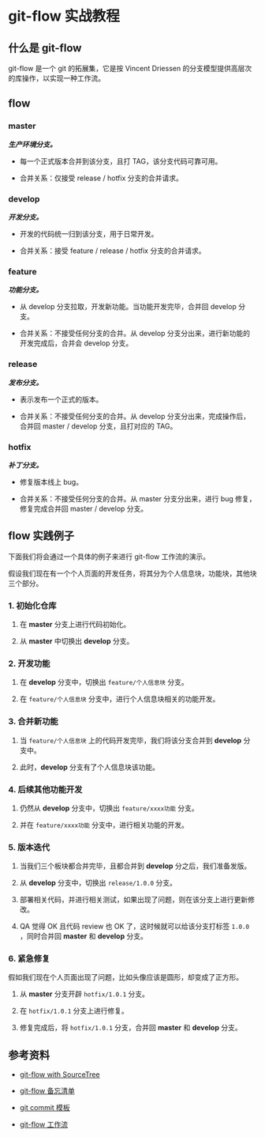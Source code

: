 # git-flow 实战教程

## 什么是 git-flow

git-flow 是一个 git 的拓展集，它是按 Vincent Driessen 的分支模型提供高层次的库操作，以实现一种工作流。

## flow

### master

**_生产环境分支。_**

- 每一个正式版本合并到该分支，且打 TAG，该分支代码可靠可用。

- 合并关系：仅接受 release / hotfix 分支的合并请求。

### develop

**_开发分支。_**

- 开发的代码统一归到该分支，用于日常开发。

- 合并关系：接受 feature / release / hotfix 分支的合并请求。

### feature

**_功能分支。_**

- 从 develop 分支拉取，开发新功能。当功能开发完毕，合并回 develop 分支。

- 合并关系：不接受任何分支的合并。从 develop 分支分出来，进行新功能的开发完成后，合并会 develop 分支。

### release

**_发布分支。_**

- 表示发布一个正式的版本。

- 合并关系：不接受任何分支的合并。从 develop 分支分出来，完成操作后，合并回 master / develop 分支，且打对应的 TAG。

### hotfix

**_补丁分支。_**

- 修复版本线上 bug。

- 合并关系：不接受任何分支的合并。从 master 分支分出来，进行 bug 修复，修复完成合并回 master / develop 分支。

## flow 实践例子

下面我们将会通过一个具体的例子来进行 git-flow 工作流的演示。

假设我们现在有一个个人页面的开发任务，将其分为个人信息块，功能块，其他块三个部分。

### 1. 初始化仓库

1. 在 **master** 分支上进行代码初始化。

2. 从 **master** 中切换出 **develop** 分支。

### 2. 开发功能

1. 在 **develop** 分支中，切换出 `feature/个人信息块` 分支。

2. 在 `feature/个人信息块` 分支中，进行个人信息块相关的功能开发。

### 3. 合并新功能

1. 当 `feature/个人信息块` 上的代码开发完毕，我们将该分支合并到 **develop** 分支中。

2. 此时，**develop** 分支有了个人信息块该功能。

### 4. 后续其他功能开发

1. 仍然从 **develop** 分支中，切换出 `feature/xxxx功能` 分支。

2. 并在 `feature/xxxx功能` 分支中，进行相关功能的开发。

### 5. 版本迭代

1. 当我们三个板块都合并完毕，且都合并到 **develop** 分之后，我们准备发版。

2. 从 **develop** 分支中，切换出 `release/1.0.0` 分支。

3. 部署相关代码，并进行相关测试，如果出现了问题，则在该分支上进行更新修改。

4. QA 觉得 OK 且代码 review 也 OK 了，这时候就可以给该分支打标签 `1.0.0` ，同时合并回 **master** 和 **develop** 分支。

### 6. 紧急修复

假如我们现在个人页面出现了问题，比如头像应该是圆形，却变成了正方形。

1. 从 **master** 分支开辟 `hotfix/1.0.1` 分支。

2. 在 `hotfix/1.0.1` 分支上进行修复。

3. 修复完成后，将 `hotfix/1.0.1` 分支，合并回 **master** 和 **develop** 分支。

## 参考资料

- [git-flow with SourceTree](https://www.jianshu.com/p/8a3988057d0f)

- [git-flow 备忘清单](https://danielkummer.github.io/git-flow-cheatsheet/index.zh_CN.html)

- [git commit 模板](https://gist.github.com/jmaxhu/8e7fb69a7dcec1b9b953)

- [git-flow 工作流](https://www.git-tower.com/learn/git/ebook/cn/command-line/advanced-topics/git-flow)
